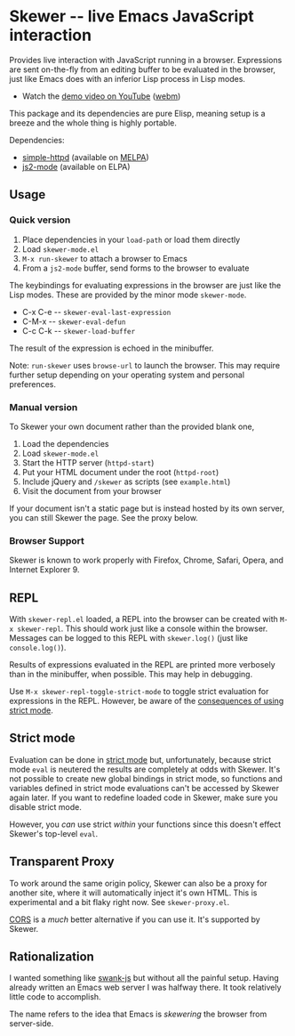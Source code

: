 # Skewer -- live Emacs JavaScript interaction

Provides live interaction with JavaScript running in a browser.
Expressions are sent on-the-fly from an editing buffer to be evaluated
in the browser, just like Emacs does with an inferior Lisp process in
Lisp modes.

* Watch the [demo video on YouTube](http://youtu.be/4tyTgyzUJqM)
  ([webm](http://nullprogram.s3.amazonaws.com/skewer/demo.webm))

This package and its dependencies are pure Elisp, meaning setup is a
breeze and the whole thing is highly portable.

Dependencies:

 * [simple-httpd][simple-httpd] (available on [MELPA][melpa])
 * [js2-mode][js2-mode] (available on ELPA)

## Usage

### Quick version

 1. Place dependencies in your `load-path` or load them directly
 2. Load `skewer-mode.el`
 3. `M-x run-skewer` to attach a browser to Emacs
 4. From a `js2-mode` buffer, send forms to the browser to evaluate

The keybindings for evaluating expressions in the browser are just
like the Lisp modes. These are provided by the minor mode
`skewer-mode`.

 * C-x C-e -- `skewer-eval-last-expression`
 * C-M-x   -- `skewer-eval-defun`
 * C-c C-k -- `skewer-load-buffer`

The result of the expression is echoed in the minibuffer.

Note: `run-skewer` uses `browse-url` to launch the browser. This may
require further setup depending on your operating system and personal
preferences.

### Manual version

To Skewer your own document rather than the provided blank one,

 1. Load the dependencies
 2. Load `skewer-mode.el`
 3. Start the HTTP server (`httpd-start`)
 4. Put your HTML document under the root (`httpd-root`)
 5. Include jQuery and `/skewer` as scripts (see `example.html`)
 6. Visit the document from your browser

If your document isn't a static page but is instead hosted by its own
server, you can still Skewer the page. See the proxy below.

### Browser Support

Skewer is known to work properly with Firefox, Chrome, Safari, Opera,
and Internet Explorer 9.

## REPL

With `skewer-repl.el` loaded, a REPL into the browser can be created
with `M-x skewer-repl`. This should work just like a console within
the browser. Messages can be logged to this REPL with `skewer.log()`
(just like `console.log()`).

Results of expressions evaluated in the REPL are printed more
verbosely than in the minibuffer, when possible. This may help in
debugging.

Use `M-x skewer-repl-toggle-strict-mode` to toggle strict evaluation
for expressions in the REPL. However, be aware of the
[consequences of using strict mode][strict-mode].

## Strict mode

Evaluation can be done in [strict mode][strict-mode] but,
unfortunately, because strict mode `eval` is neutered the results are
completely at odds with Skewer. It's not possible to create new global
bindings in strict mode, so functions and variables defined in strict
mode evaluations can't be accessed by Skewer again later. If you want
to redefine loaded code in Skewer, make sure you disable strict mode.

However, you *can* use strict *within* your functions since this
doesn't effect Skewer's top-level `eval`.

## Transparent Proxy

To work around the same origin policy, Skewer can also be a proxy for
another site, where it will automatically inject it's own HTML. This
is experimental and a bit flaky right now. See `skewer-proxy.el`.

[CORS][cors] is a *much* better alternative if you can use it. It's
supported by Skewer.

## Rationalization

I wanted something like [swank-js][swank-js] but without all the
painful setup. Having already written an Emacs web server I was
halfway there. It took relatively little code to accomplish.

The name refers to the idea that Emacs is *skewering* the browser from
server-side.

[simple-httpd]: https://github.com/skeeto/emacs-http-server
[js2-mode]: http://code.google.com/p/js2-mode/
[melpa]: http://melpa.milkbox.net/
[swank-js]: https://github.com/swank-js/swank-js
[strict-mode]: https://developer.mozilla.org/en-US/docs/JavaScript/Reference/Functions_and_function_scope/Strict_mode
[cors]: http://en.wikipedia.org/wiki/Cross-origin_resource_sharing

